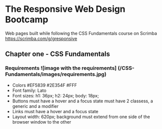 # The Responsive Web Design Bootcamp

Web pages built while following the CSS Fundamentals course on Scrimba <https://scrimba.com/g/gresponsive>

## Chapter one - CSS Fundamentals

### Requirements ![image with the requirements] (/CSS-Fundamentals/images/requirements.jpg)

- Colors
        #EF5839
        #2E354F
        #FFF
- Font family: Lato
- Font sizes:
        h1: 36px;
        h2: 24px;
        body: 18px;
- Buttons
        must have a hover and a focus state
        must have 2 classess, a generic and a modifier
- Links
        must have a hover and a focus state
- Layout
        width: 620px;
        background must extend from one side of the browser window to the other
